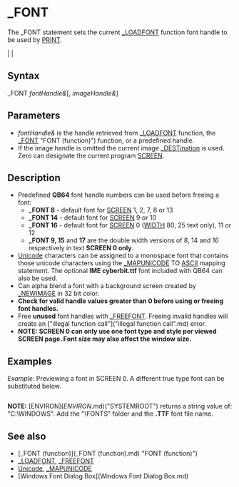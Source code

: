 # _FONT

The _FONT statement sets the current [_LOADFONT](_LOADFONT.md) function font handle to be used by [PRINT](PRINT.md).

  

|  |

## Syntax

_FONT *fontHandle&*[, *imageHandle&*]
  

## Parameters

* *fontHandle&* is the handle retrieved from [_LOADFONT](_LOADFONT.md) function, the [_FONT](_FONT.md) "FONT (function)") function, or a predefined handle.
* If the image handle is omitted the current image [_DESTination](_DESTination.md) is used. Zero can designate the current program [SCREEN](SCREEN.md).

  

## Description

* Predefined **QB64** font handle numbers can be used before freeing a font:
	+ **_FONT 8**  - default font for [SCREEN](SCREEN.md) 1, 2, 7, 8 or 13
	+ **_FONT 14** - default font for [SCREEN](SCREEN.md) 9 or 10
	+ **_FONT 16** - default font for [SCREEN](SCREEN.md) 0 ([WIDTH](WIDTH.md) 80, 25 text only), 11 or 12
	+ **_FONT 9, 15** and **17** are the double width versions of 8, 14 and 16 respectively in text **SCREEN 0 only**.
* [Unicode](Unicode.md) characters can be assigned to a monospace font that contains those unicode characters using the [_MAPUNICODE](_MAPUNICODE.md) TO [ASCII](ASCII.md) mapping statement. The optional **IME cyberbit.ttf** font included with QB64 can also be used.
* Can alpha blend a font with a background screen created by [_NEWIMAGE](_NEWIMAGE.md) in 32 bit color.
* **Check for valid handle values greater than 0 before using or freeing font handles.**
* Free **unused** font handles with [_FREEFONT](_FREEFONT.md). Freeing invalid handles will create an ["illegal function call"]("illegal function call".md) error.
* **NOTE: SCREEN 0 can only use one font type and style per viewed SCREEN page. Font size may also affect the window size.**

  

## Examples

*Example:* Previewing a font in SCREEN 0. A different true type font can be substituted below.

``` fontpath$ = [ENVIRON$](ENVIRON$.md)("SYSTEMROOT") + "\fonts\lucon.ttf" 'Find Windows Folder Path. [DO](DO.md): [CLS](CLS.md)     [DO](DO.md)         style$ = "MONOSPACE"         [PRINT](PRINT.md)         [INPUT](INPUT.md) "Enter A FONT Size 8 TO 25: ", fontsize%     [LOOP UNTIL](LOOP UNTIL.md) fontsize% > 7 [AND](AND.md) "AND (boolean)") fontsize% < 26     [DO](DO.md)         [PRINT](PRINT.md)         [INPUT](INPUT.md) "Enter (0) for REGULAR OR (1) for ITALIC FONT: ", italic%     [LOOP UNTIL](LOOP UNTIL.md) italic% = 0 [OR](OR.md) "OR (boolean)") italic% = 1     [DO](DO.md)         [PRINT](PRINT.md)         [INPUT](INPUT.md) "Enter (0) for REGULAR OR (1) for BOLD FONT: ", bold%     [LOOP UNTIL](LOOP UNTIL.md) italic% = 0 [OR](OR.md) "OR (boolean)") italic% = 1     [IF](IF.md) italic% = 1 [THEN](THEN.md) style$ = style$ + ", ITALIC"     [IF](IF.md) bold% = 1 [THEN](THEN.md) style$ = style$ + ", BOLD"      [GOSUB](GOSUB.md) ClearFont     font& = [_LOADFONT](_LOADFONT.md)(fontpath$, fontsize%, style$)     _FONT font&     [PRINT](PRINT.md)     [PRINT](PRINT.md) "This is your LUCON font! Want to try another STYLE?(Y/N): ";     [DO](DO.md): [SLEEP](SLEEP.md): K$ = [UCASE$](UCASE$.md)([INKEY$](INKEY$.md)): [LOOP UNTIL](LOOP UNTIL.md) K$ = "Y" [OR](OR.md) "OR (boolean)") K$ = "N" [LOOP UNTIL](LOOP UNTIL.md) K$ = "N" [GOSUB](GOSUB.md) ClearFont  [PRINT](PRINT.md) "This is the QB64 default _FONT 16!" [END](END.md)  ClearFont: [IF](IF.md) font& > 0 [THEN](THEN.md)     _FONT 16 'select inbuilt 8x16 default font     [_FREEFONT](_FREEFONT.md) font& [END IF](END IF.md) [RETURN](RETURN.md)  
```

**NOTE:** [ENVIRON$](ENVIRON$.md)("SYSTEMROOT") returns a string value of: "C:\WINDOWS". Add the "\FONTS\" folder and the **.TTF** font file name.

  

## See also

* [_FONT (function)](_FONT (function).md) "FONT (function)")
* [_LOADFONT](_LOADFONT.md), [_FREEFONT](_FREEFONT.md)
* [Unicode](Unicode.md), [_MAPUNICODE](_MAPUNICODE.md)
* [Windows Font Dialog Box](Windows Font Dialog Box.md)

  
